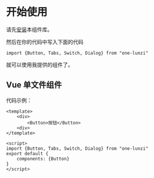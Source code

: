# 开始使用

请先[安装](#/doc/install)本组件库。

然后在你的代码中写入下面的代码

```
import {Button, Tabs, Switch, Dialog} from "one-lunzi"
```

就可以使用我提供的组件了。

## Vue 单文件组件
代码示例：
```
<template>
    <div>
        <Button>按钮</Button>
    <div>
</template>

<script>
import {Button, Tabs, Switch, Dialog} from "one-lunzi"
export default {
    components: {Button}
}
</script>
``` 
